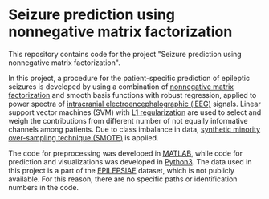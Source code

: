 # Seizure prediction using nonnegative matrix factorization

This repository contains code for the project "Seizure prediction using nonnegative matrix factorization". 

In this project, a procedure for the patient-specific prediction of epileptic seizures is developed by using a combination of [nonnegative matrix factorization][1] and smooth basis functions with robust regression, applied to power spectra of [intracranial electroencephalographic (iEEG)][2] signals. Linear support vector machines (SVM) with [L1 regularization][3] are used to select and weigh the contributions from different number of not equally informative channels among patients. Due to class imbalance in data, [synthetic minority over-sampling technique (SMOTE)][4] is applied. 

The code for preprocessing was developed in [MATLAB][1], while code for prediction and visualizations was developed in [Python3][2]. The data used in this project is a part of the [EPILEPSIAE][3] dataset, which is not publicly available. For this reason, there are no specific paths or identification numbers in the code. 

[1]: https://en.wikipedia.org/wiki/Non-negative_matrix_factorization
[2]: https://en.wikipedia.org/wiki/Electrocorticography
[3]: https://en.wikipedia.org/wiki/Regularization_(mathematics)
[4]: https://imbalanced-learn.readthedocs.io/en/stable/generated/imblearn.over_sampling.SMOTE.html
[5]: https://ch.mathworks.com/de/products/matlab.html
[6]: https://www.python.org/
[7]: http://www.epilepsiae.eu/project_outputs/european_database_on_epilepsy
